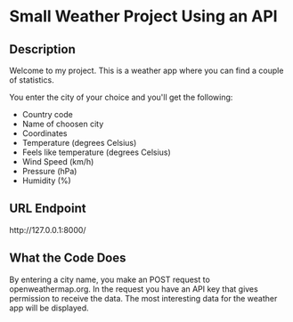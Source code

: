 <h1>Small Weather Project Using an API</h1>

<h2>Description</h2>
<p>Welcome to my project. This is a weather app where you can find a couple of statistics.</p>
<p>You enter the city of your choice and you'll get the following:</p>
<ul>
<li>Country code</li>
<li>Name of choosen city</li>
<li>Coordinates</li>
<li>Temperature (degrees Celsius)</li>
<li>Feels like temperature (degrees Celsius)</li>
<li>Wind Speed (km/h)</li>
<li>Pressure (hPa)</li>
<li>Humidity (%)</li>
</ul>

<h2>URL Endpoint</h2>
<p>http://127.0.0.1:8000/</p>

<h2>What the Code Does</h2>
<p>By entering a city name, you make an POST request to openweathermap.org. In the request you have an API key that gives permission to receive the data. The most interesting data for the weather app will be displayed.</p>
